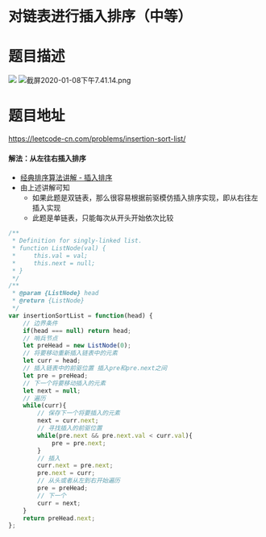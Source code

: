 # 对链表进行插入排序（中等）
# 题目描述
![](https://upload.wikimedia.org/wikipedia/commons/0/0f/Insertion-sort-example-300px.gif)
![截屏2020-01-08下午7.41.14.png](https://pic.leetcode-cn.com/fbd3fd394981f57c76ff5dfa98fdf7dc9c74406d18f407e579f42ae6a164d6d2-%E6%88%AA%E5%B1%8F2020-01-08%E4%B8%8B%E5%8D%887.41.14.png)
# 题目地址
<https://leetcode-cn.com/problems/insertion-sort-list/>
#### 解法：从左往右插入排序
+ [经典排序算法讲解 - 插入排序](https://github.com/Alex660/Algorithms-and-data-structures/blob/master/theoreticalKnowledge/BitOperation%E4%BD%8D%E8%BF%90%E7%AE%97%E3%80%81Bloom%20Filter%E5%B8%83%E9%9A%86%E8%BF%87%E6%BB%A4%E5%99%A8%E3%80%81LRU%20Cache%E7%BC%93%E5%AD%98%E3%80%81Sorting%20algorithm%E6%8E%92%E5%BA%8F%E7%AE%97%E6%B3%95.md)
+ 由上述讲解可知
  + 如果此题是双链表，那么很容易根据前驱模仿插入排序实现，即从右往左插入实现
  + 此题是单链表，只能每次从开头开始依次比较
```javascript
/**
 * Definition for singly-linked list.
 * function ListNode(val) {
 *     this.val = val;
 *     this.next = null;
 * }
 */
/**
 * @param {ListNode} head
 * @return {ListNode}
 */
var insertionSortList = function(head) {
    // 边界条件
    if(head === null) return head;
    // 哨兵节点
    let preHead = new ListNode(0);
    // 将要移动重新插入链表中的元素
    let curr = head;
    // 插入链表中的前驱位置 插入pre和pre.next之间
    let pre = preHead;
    // 下一个将要移动插入的元素
    let next = null;
    // 遍历
    while(curr){
        // 保存下一个将要插入的元素
        next = curr.next;
        // 寻找插入的前驱位置
        while(pre.next && pre.next.val < curr.val){
            pre = pre.next;
        }
        // 插入
        curr.next = pre.next;
        pre.next = curr;
        // 从头或者从左到右开始遍历
        pre = preHead;
        // 下一个
        curr = next;
    }
    return preHead.next;
};
```